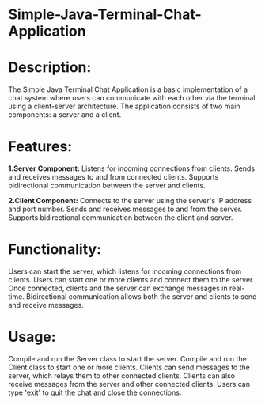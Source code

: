 # Simple-Java-Terminal-Chat-Application

# Description:
The Simple Java Terminal Chat Application is a basic implementation of a chat system where users can communicate with each other via the terminal using a client-server architecture. The application consists of two main components: a server and a client.

# Features:

**1.Server Component:**
Listens for incoming connections from clients.
Sends and receives messages to and from connected clients.
Supports bidirectional communication between the server and clients.


**2.Client Component:**
Connects to the server using the server's IP address and port number.
Sends and receives messages to and from the server.
Supports bidirectional communication between the client and server.


# Functionality:
Users can start the server, which listens for incoming connections from clients.
Users can start one or more clients and connect them to the server.
Once connected, clients and the server can exchange messages in real-time.
Bidirectional communication allows both the server and clients to send and receive messages.


# Usage:
Compile and run the Server class to start the server.
Compile and run the Client class to start one or more clients.
Clients can send messages to the server, which relays them to other connected clients.
Clients can also receive messages from the server and other connected clients.
Users can type 'exit' to quit the chat and close the connections.
